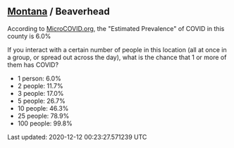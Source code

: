 
## [Montana](/united-states/montana) / Beaverhead

According to [MicroCOVID.org](http://microcovid.org),
the "Estimated Prevalence" of COVID in this county is 6.0%

If you interact with a certain number of people in this location
(all at once in a group, or spread out across the day), what is the chance that
1 or more of them has COVID?

- 1 person: 6.0%
- 2 people: 11.7%
- 3 people: 17.0%
- 5 people: 26.7%
- 10 people: 46.3%
- 25 people: 78.9%
- 100 people: 99.8%

Last updated: 2020-12-12 00:23:27.571239 UTC
